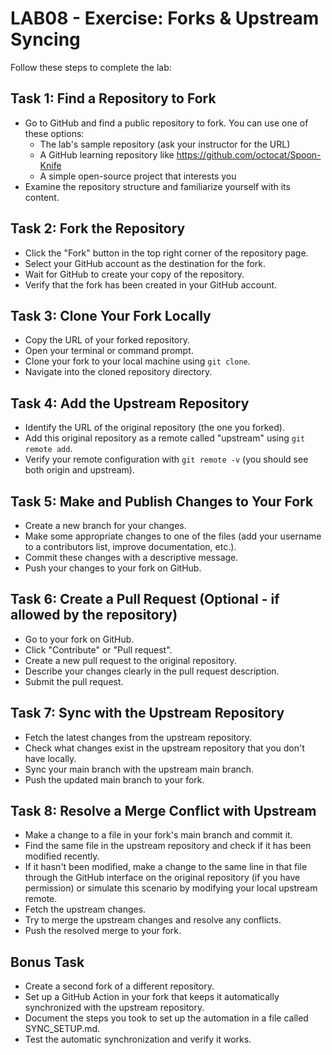 # LAB08 - Exercise: Forks & Upstream Syncing

Follow these steps to complete the lab:

## Task 1: Find a Repository to Fork
* Go to GitHub and find a public repository to fork. You can use one of these options:
   - The lab's sample repository (ask your instructor for the URL)
   - A GitHub learning repository like https://github.com/octocat/Spoon-Knife
   - A simple open-source project that interests you
* Examine the repository structure and familiarize yourself with its content.

## Task 2: Fork the Repository
* Click the "Fork" button in the top right corner of the repository page.
* Select your GitHub account as the destination for the fork.
* Wait for GitHub to create your copy of the repository.
* Verify that the fork has been created in your GitHub account.

## Task 3: Clone Your Fork Locally
* Copy the URL of your forked repository.
* Open your terminal or command prompt.
* Clone your fork to your local machine using `git clone`.
* Navigate into the cloned repository directory.

## Task 4: Add the Upstream Repository
* Identify the URL of the original repository (the one you forked).
* Add this original repository as a remote called "upstream" using `git remote add`.
* Verify your remote configuration with `git remote -v` (you should see both origin and upstream).

## Task 5: Make and Publish Changes to Your Fork
* Create a new branch for your changes.
* Make some appropriate changes to one of the files (add your username to a contributors list, improve documentation, etc.).
* Commit these changes with a descriptive message.
* Push your changes to your fork on GitHub.

## Task 6: Create a Pull Request (Optional - if allowed by the repository)
* Go to your fork on GitHub.
* Click "Contribute" or "Pull request".
* Create a new pull request to the original repository.
* Describe your changes clearly in the pull request description.
* Submit the pull request.

## Task 7: Sync with the Upstream Repository
* Fetch the latest changes from the upstream repository.
* Check what changes exist in the upstream repository that you don't have locally.
* Sync your main branch with the upstream main branch.
* Push the updated main branch to your fork.

## Task 8: Resolve a Merge Conflict with Upstream
* Make a change to a file in your fork's main branch and commit it.
* Find the same file in the upstream repository and check if it has been modified recently.
* If it hasn't been modified, make a change to the same line in that file through the GitHub interface on the original repository (if you have permission) or simulate this scenario by modifying your local upstream remote.
* Fetch the upstream changes.
* Try to merge the upstream changes and resolve any conflicts.
* Push the resolved merge to your fork.

## Bonus Task
* Create a second fork of a different repository.
* Set up a GitHub Action in your fork that keeps it automatically synchronized with the upstream repository.
* Document the steps you took to set up the automation in a file called SYNC_SETUP.md.
* Test the automatic synchronization and verify it works. 